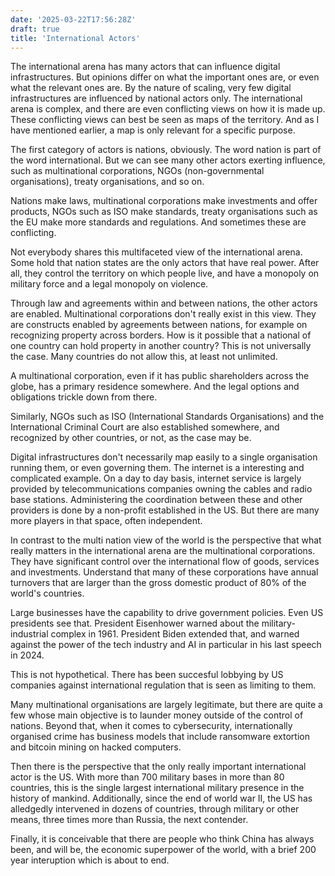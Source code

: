 ```yaml
---
date: '2025-03-22T17:56:28Z'
draft: true
title: 'International Actors'
---
```


The international arena has many actors that can influence digital infrastructures. But opinions differ on what the important ones are, or even what the relevant ones are. 
By the nature of scaling, very few digital infrastructures are influenced by national actors only. The international arena is complex, and there are even conflicting views on how it is made up.
These conflicting views can best be seen as maps of the territory. And as I have mentioned earlier, a map is only relevant for a specific purpose.

The first category of actors is nations, obviously. The word nation is part of the word international.
But we can see many other actors exerting influence, such as multinational corporations, NGOs (non-governmental organisations), treaty organisations, and so on. 

Nations make laws, multinational corporations make investments and offer products, NGOs such as ISO make standards, treaty organisations such as the EU make more standards and regulations. And sometimes these are conflicting.

Not everybody shares this multifaceted view of the international arena. Some hold that nation states are the only actors that have real power. After all, they control the territory on which people live, and have a monopoly on military force and a legal monopoly on violence. 

Through law and agreements within and between nations, the other actors are enabled. Multinational corporations don't really exist in this view. They are constructs enabled by agreements between nations, for example on recognizing property across borders. How is it possible that a national of one country can hold property in another country? This is not universally the case. Many countries do not allow this, at least not unlimited.

A multinational corporation, even if it has public shareholders across the globe, has a primary residence somewhere. And the legal options and obligations trickle down from there.

Similarly, NGOs such as ISO (International Standards Organisations) and the International Criminal Court are also established somewhere, and recognized by other countries, or not, as the case may be.

Digital infrastructures don't necessarily map easily to a single organisation running them, or even governing them. The internet is a interesting and complicated example. On a day to day basis, internet service is largely provided by telecommunications companies owning the cables and radio base stations. Administering the coordination between these and other providers is done by a non-profit established in the US. But there are many more players in that space, often independent.

In contrast to the multi nation view of the world is the perspective that what really matters in the international arena are the multinational corporations. They have significant control over the international flow of goods, services and investments. Understand that many of these corporations have annual turnovers that are larger than the gross domestic product of 80% of the world's countries.

Large businesses have the capability to drive government policies. Even US presidents see that. President Eisenhower warned about the military-industrial complex in 1961. President Biden extended that, and warned against the power of the tech industry and AI in particular in his last speech in 2024. 

This is not hypothetical. There has been succesful lobbying by US companies against international regulation that is seen as limiting to them. 

Many multinational organisations are largely legitimate, but there are quite a few whose main objective is to launder money outside of the control of nations. Beyond that, when it comes to cybersecurity, internationally organised crime has business models that include ransomware extortion and bitcoin mining on hacked computers. 

Then there is the perspective that the only really important international actor is the US. With more than 700 military bases in more than 80 countries, this is the single largest international military presence in the history of mankind. Additionally, since the end of world war II, the US has alledgedly intervened in dozens of countries, through military or other means, three times more than Russia, the next contender.

<!-- needs more data, base counts differ -->

Finally, it is conceivable that there are people who think China has always been, and will be, the economic superpower of the world, with a brief 200 year interuption which is about to end. 